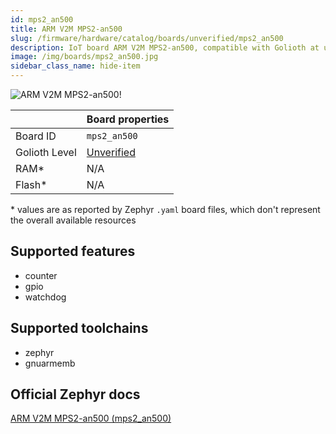 ```yaml
---
id: mps2_an500
title: ARM V2M MPS2-an500
slug: /firmware/hardware/catalog/boards/unverified/mps2_an500
description: IoT board ARM V2M MPS2-an500, compatible with Golioth at unverified level.
image: /img/boards/mps2_an500.jpg
sidebar_class_name: hide-item
---
```


[//]: # (This is an auto-generated file, do not edit! Changes to it will be lost upon re-generation)

![ARM V2M MPS2-an500!](/img/boards/mps2_an500.jpg "ARM V2M MPS2-an500")

|                | Board properties     |
| -------------  | -------------------- |
| Board ID       | `mps2_an500` |
| Golioth Level  | [Unverified](/firmware/hardware#unverified-boards) |
| RAM*           | N/A |
| Flash*         | N/A |

\* values are as reported by Zephyr `.yaml` board files, which don't represent the overall available resources



## Supported features

* counter
* gpio
* watchdog

## Supported toolchains

* zephyr
* gnuarmemb

## Official Zephyr docs

[ARM V2M MPS2-an500 (mps2_an500)](https://docs.zephyrproject.org/latest/boards/arm/mps2/doc/index.html)

